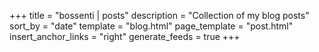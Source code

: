 +++
title = "bossenti | posts" 
description = "Collection of my blog posts" 
sort_by = "date" 
template = "blog.html" 
page_template = "post.html" 
insert_anchor_links = "right" 
generate_feeds = true
+++